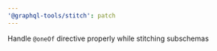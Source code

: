 ```yaml
---
'@graphql-tools/stitch': patch
---
```


Handle `@oneOf` directive properly while stitching subschemas
